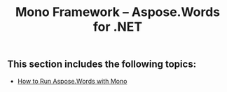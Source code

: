 ﻿---
title: Mono Framework – Aspose.Words for .NET
articleTitle: Mono Framework
linktitle: Mono Framework
description: "Using Aspose.Words for .NET with Mono Framework using C#."
type: docs
weight: 90
url: /net/mono-framework/
---

## This section includes the following topics: 

- [How to Run Aspose.Words with Mono](/words/net/how-to-run-aspose-words-with-mono/)
